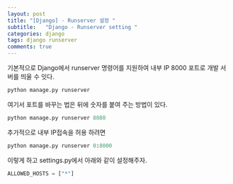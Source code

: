 ```yaml
---
layout: post
title: "[Django] - Runserver 설정 "
subtitle:   "Django - Runserver setting "
categories: django
tags: django runserver
comments: true
---
```



기본적으로 Django에서 runserver 명령어를 지원하여 내부 IP 8000 포트로 개발 서버를 띄울 수 잇다.

```python
python manage.py runserver
```

여기서 포트를 바꾸는 법은 뒤에 숫자를 붙여 주는 방법이 있다.

```python
python manage.py runserver 8080
```

추가적으로 내부 IP접속을 허용 하려면 

```python
python manage.py runserver 0:8000
```

이렇게 하고 settings.py에서 아래와 같이 설정해주자.

```python
ALLOWED_HOSTS = ["*"]
```